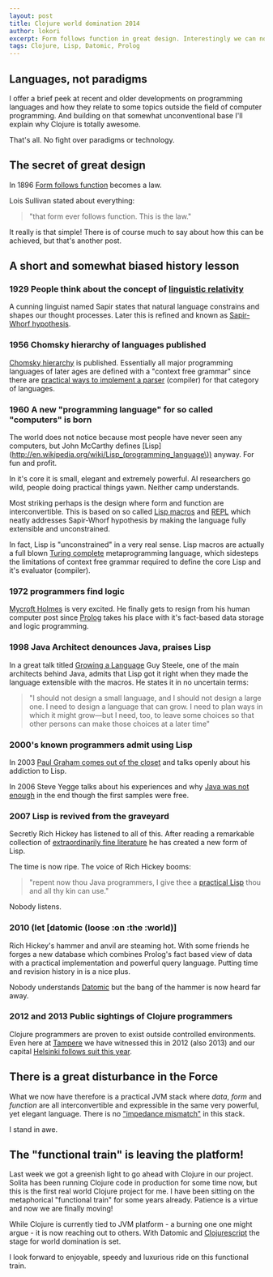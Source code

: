 ```yaml
---
layout: post
title: Clojure world domination 2014
author: lokori
excerpt: Form follows function in great design. Interestingly we can now eliminate annoying barriers between data, form and function. The Clojure train is accelerating!
tags: Clojure, Lisp, Datomic, Prolog
---
```

<p></p>

## Languages, not paradigms

I offer a brief peek at recent and older developments on programming languages and how they relate to some topics outside 
the field of computer programming. And building on that somewhat unconventional base I'll explain why Clojure is totally
awesome.

That's all. No fight over paradigms or technology.


## The secret of great design
  
In 1896 [Form follows function](http://en.wikipedia.org/wiki/Form_follows_function) becomes a law.
     
Lois Sullivan stated about everything: 
>"that form ever follows function. This is the law."

It really is that simple! There is of course much to say about how this can be achieved, but that's another post.

## A short and somewhat biased history lesson
     
### 1929 People think about the concept of [linguistic relativity](http://en.wikipedia.org/wiki/Linguistic_relativity)
     
A cunning linguist named Sapir states that natural language constrains and shapes our thought processes. 
Later this is refined and known as [Sapir-Whorf hypothesis](http://plato.stanford.edu/entries/relativism/supplement2.html). 
		
### 1956 Chomsky hierarchy of languages published

[Chomsky hierarchy](http://en.wikipedia.org/wiki/Chomsky_hierarchy) is published. Essentially all major programming languages of
later ages are defined with a "context free grammar" since there are [practical ways to implement a parser](http://www.antlr.org/about.html)
(compiler) for that category of languages.

### 1960 A new "programming language" for so called "computers" is born
      
The world does not notice because most people have never seen any computers, but
John McCarthy defines [Lisp](http://en.wikipedia.org/wiki/Lisp_(programming_language\)) anyway. For fun and profit.
      
In it's core it is small, elegant and extremely powerful. AI researchers go wild,
people doing practical things yawn. Neither camp understands.
      
Most striking perhaps is the design where form and function are interconvertible. This is based on 
so called [Lisp macros](http://stackoverflow.com/questions/267862/what-makes-lisp-macros-so-special) and 
[REPL](http://en.wikipedia.org/wiki/Read%E2%80%93eval%E2%80%93print_loop) which neatly addresses 
Sapir-Whorf hypothesis by making the language fully extensible and unconstrained.

In fact, Lisp is "unconstrained" in a very real sense. Lisp macros are actually a full blown 
[Turing complete](http://en.wikipedia.org/wiki/Turing_completeness) metaprogramming language, which sidesteps 
the limitations of context free grammar required to define the core Lisp and it's evaluator (compiler).


### 1972 programmers find logic

[Mycroft Holmes](http://en.wikipedia.org/wiki/Mycroft_Holmes) is very excited. He finally gets to resign from 
his human computer post since [Prolog](http://en.wikipedia.org/wiki/Prolog) takes his place with it's fact-based data storage and logic programming.
      
### 1998 Java Architect denounces Java, praises Lisp

In a great talk titled [Growing a Language](http://cs.au.dk/~hosc/local/HOSC-12-3-pp221-236.pdf) Guy Steele,
one of the main architects behind Java, admits that Lisp got it right when they made the language
extensible with the macros. He states it in no uncertain terms:

>"I should not design a small language, and I should not design a
large one. I need to design a language that can grow. I need to plan ways in which it might
grow—but I need, too, to leave some choices so that other persons can make those choices
at a later time"


### 2000's known programmers admit using Lisp 

In 2003 [Paul Graham comes out of the closet](http://www.paulgraham.com/avg.html) and talks openly about his addiction to Lisp.

In 2006 Steve Yegge talks about his experiences and why [Java was not enough](http://steve-yegge.blogspot.fi/2006/03/execution-in-kingdom-of-nouns.html)
in the end though the first samples were free.

### 2007 Lisp is revived from the graveyard

Secretly Rich Hickey has listened to all of this. After reading a remarkable collection of 
[extraordinarily fine literature](http://www.amazon.com/Clojure-Bookshelf/lm/R3LG3ZBZS4GCTH) he has created a new 
form of Lisp.

The time is now ripe. The voice of Rich Hickey booms: 
>"repent now thou Java programmers, I give thee a [practical Lisp](http://clojure.org/) thou and all thy kin can use."
	  
Nobody listens.
	  
### 2010 (let \[datomic (loose :on :the :world)\]
      
Rich Hickey's hammer and anvil are steaming hot. With some friends he forges a new database which combines
Prolog's fact based view of data with a practical implementation and powerful query language. 
Putting time and revision history in is a nice plus.

Nobody understands [Datomic](http://www.datomic.com/) but the bang of the hammer is now heard far away.

### 2012 and 2013 Public sightings of Clojure programmers

Clojure programmers are proven to exist outside controlled environments. Even here at [Tampere](http://www.clojutre.org) we
have witnessed this in 2012 (also 2013) and our capital [Helsinki follows suit this year](http://reaktordevday.fi/2013/#speakers).

## There is a great disturbance in the Force

What we now have therefore is a practical JVM stack where *data*, *form* and *function* are all interconvertible
and expressible in the same very powerful, yet elegant language. There is no ["impedance mismatch"](http://en.wikipedia.org/wiki/Object-relational_impedance_mismatch) 
in this stack.

I stand in awe.

## The "functional train" is leaving the platform!

Last week we got a greenish light to go ahead with Clojure in our project. Solita has been running Clojure
code in production for some time now, but this is the first real world Clojure project for me. I have been 
sitting on the metaphorical "functional train" for some years already. Patience is a virtue and 
now we are finally moving! 

While Clojure is currently tied to JVM platform - a burning one one might argue - it is now
reaching out to others. With Datomic and [Clojurescript](https://github.com/clojure/clojurescript) the
stage for world domination is set.

I look forward to enjoyable, speedy and luxurious ride on this functional train.  

